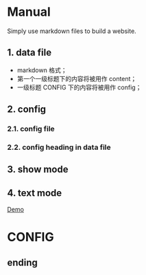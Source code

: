 # Manual

Simply use markdown files to build a website.

## 1. data file

- markdown 格式；
- 第一个一级标题下的内容将被用作 content；
- 一级标题 CONFIG 下的内容将被用作 config；

## 2. config

### 2.1. config file

### 2.2. config heading in data file

## 3. show mode

## 4. text mode

[Demo](http://forw.cc/markdown-single-page-web/demo/)

# CONFIG

## ending